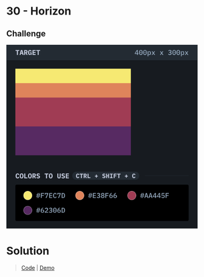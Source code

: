 # 30 - Horizon

## Challenge

![Horizon](./horizon.png)

# Solution

> [Code](https://github.com/npranto/cssbattle/tree/main/battle-5/horizon/index.html) |
> [Demo](https://cssbattle.pages.dev/battle-5/horizon/)
